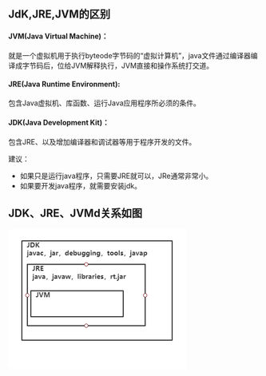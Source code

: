 
## JdK,JRE,JVM的区别  
#### JVM(Java Virtual Machine)：  
就是一个虚拟机用于执行byteode字节码的“虚拟计算机”，java文件通过编译器编译成字节码后，位给JVM解释执行，JVM直接和操作系统打交道。     

#### JRE(Java Runtime Environment):  
包含Java虚拟机、库函数、运行Java应用程序所必须的条件。    

#### JDK(Java Development Kit)：  
包含JRE、以及增加编译器和调试器等用于程序开发的文件。  

建议：  
* 如果只是运行java程序，只需要JRE就可以，JRe通常非常小。  
* 如果要开发java程序，就需要安装jdk。  

## JDK、JRE、JVMd关系如图
![](https://github.com/zhoumengyuan/JavaBasic/blob/master/src/img/jdk%EF%BC%8Cjre%EF%BC%8Cjvm.png)

